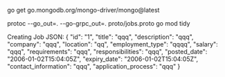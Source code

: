
go get go.mongodb.org/mongo-driver/mongo@latest

protoc --go_out=. --go-grpc_out=. proto/jobs.proto
go mod tidy

Creating Job JSON: 
{
  "id": "1",
  "title": "qqq",
  "description": "qqq",
  "company": "qqq",
  "location": "qq",
  "employment_type": "qqqq",
  "salary": "qqq",
  "requirements": "qqq",
  "responsibilities": "qqq",
  "posted_date": "2006-01-02T15:04:05Z",
  "expiry_date": "2006-01-02T15:04:05Z",
  "contact_information": "qqq",
  "application_process": "qqq"
}